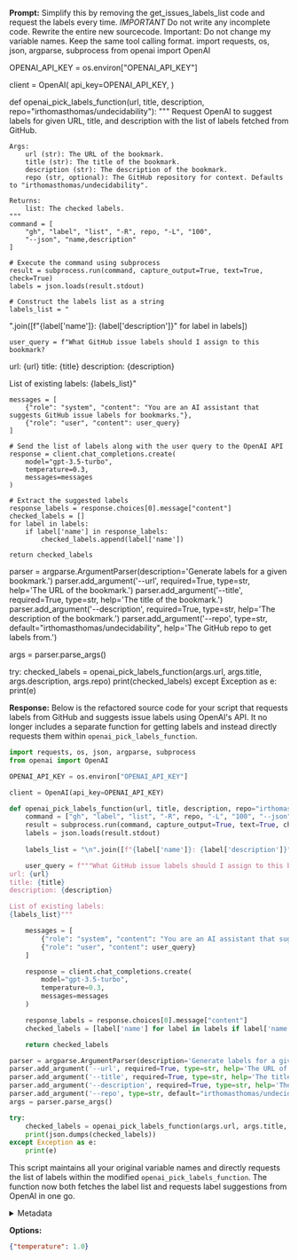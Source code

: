 **Prompt:**
Simplify this by removing the get_issues_labels_list code and request the labels every time. *IMPORTANT* Do not write any incomplete code. Rewrite the entire new sourcecode. Important: Do not change my variable names. Keep the same tool calling format.
import requests, os, json, argparse, subprocess
from openai import OpenAI

OPENAI_API_KEY = os.environ["OPENAI_API_KEY"]

client = OpenAI(
    api_key=OPENAI_API_KEY,
)

def openai_pick_labels_function(url, title, description, repo="irthomasthomas/undecidability"):
    """
    Request OpenAI to suggest labels for given URL, title, and description with the list of labels fetched from GitHub.

    Args:
        url (str): The URL of the bookmark.
        title (str): The title of the bookmark.
        description (str): The description of the bookmark.
        repo (str, optional): The GitHub repository for context. Defaults to "irthomasthomas/undecidability".

    Returns:
        list: The checked labels.
    """
    command = [
        "gh", "label", "list", "-R", repo, "-L", "100",
        "--json", "name,description"
    ]

    # Execute the command using subprocess
    result = subprocess.run(command, capture_output=True, text=True, check=True)
    labels = json.loads(result.stdout)

    # Construct the labels list as a string
    labels_list = "
".join([f"{label['name']}: {label['description']}" for label in labels])

    user_query = f"What GitHub issue labels should I assign to this bookmark?
url: {url}
title: {title}
description: {description}

List of existing labels:
{labels_list}"

    messages = [
        {"role": "system", "content": "You are an AI assistant that suggests GitHub issue labels for bookmarks."},
        {"role": "user", "content": user_query}
    ]

    # Send the list of labels along with the user query to the OpenAI API
    response = client.chat_completions.create(
        model="gpt-3.5-turbo",
        temperature=0.3,
        messages=messages
    )

    # Extract the suggested labels
    response_labels = response.choices[0].message["content"]
    checked_labels = []
    for label in labels:
        if label['name'] in response_labels:
            checked_labels.append(label['name'])

    return checked_labels

parser = argparse.ArgumentParser(description='Generate labels for a given bookmark.')
parser.add_argument('--url', required=True, type=str, help='The URL of the bookmark.')
parser.add_argument('--title', required=True, type=str, help='The title of the bookmark.')
parser.add_argument('--description', required=True, type=str, help='The description of the bookmark.')
parser.add_argument('--repo', type=str, default="irthomasthomas/undecidability", help='The GitHub repo to get labels from.')

args = parser.parse_args()


try:
    checked_labels = openai_pick_labels_function(args.url, args.title, args.description, args.repo)
    print(checked_labels)
except Exception as e:
    print(e)

**Response:**
Below is the refactored source code for your script that requests labels from GitHub and suggests issue labels using OpenAI's API. It no longer includes a separate function for getting labels and instead directly requests them within `openai_pick_labels_function`.

```python
import requests, os, json, argparse, subprocess
from openai import OpenAI

OPENAI_API_KEY = os.environ["OPENAI_API_KEY"]

client = OpenAI(api_key=OPENAI_API_KEY)

def openai_pick_labels_function(url, title, description, repo="irthomasthomas/undecidability"):
    command = ["gh", "label", "list", "-R", repo, "-L", "100", "--json", "name,description"]
    result = subprocess.run(command, capture_output=True, text=True, check=True)
    labels = json.loads(result.stdout)
    
    labels_list = "\n".join([f"{label['name']}: {label['description']}" for label in labels])

    user_query = f"""What GitHub issue labels should I assign to this bookmark?
url: {url}
title: {title}
description: {description}

List of existing labels:
{labels_list}"""

    messages = [
        {"role": "system", "content": "You are an AI assistant that suggests GitHub issue labels for bookmarks."},
        {"role": "user", "content": user_query}
    ]

    response = client.chat_completions.create(
        model="gpt-3.5-turbo",
        temperature=0.3,
        messages=messages
    )

    response_labels = response.choices[0].message["content"]
    checked_labels = [label['name'] for label in labels if label['name'] in response_labels]

    return checked_labels

parser = argparse.ArgumentParser(description='Generate labels for a given bookmark.')
parser.add_argument('--url', required=True, type=str, help='The URL of the bookmark.')
parser.add_argument('--title', required=True, type=str, help='The title of the bookmark.')
parser.add_argument('--description', required=True, type=str, help='The description of the bookmark.')
parser.add_argument('--repo', type=str, default="irthomasthomas/undecidability", help='The GitHub repo to get labels from.')
args = parser.parse_args()

try:
    checked_labels = openai_pick_labels_function(args.url, args.title, args.description, args.repo)
    print(json.dumps(checked_labels))
except Exception as e:
    print(e)
```

This script maintains all your original variable names and directly requests the list of labels within the modified `openai_pick_labels_function`. The function now both fetches the label list and requests label suggestions from OpenAI in one go.

<details><summary>Metadata</summary>

- Duration: 20602 ms
- Datetime: 2024-01-07T16:29:16.900013
- Model: gpt-4-1106-preview

</details>

**Options:**
```json
{"temperature": 1.0}
```

